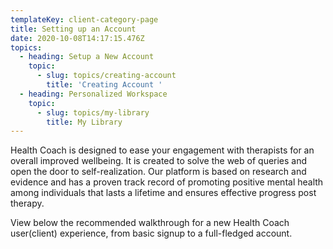 ```yaml
---
templateKey: client-category-page
title: Setting up an Account
date: 2020-10-08T14:17:15.476Z
topics:
  - heading: Setup a New Account
    topic:
      - slug: topics/creating-account
        title: 'Creating Account '
  - heading: Personalized Workspace
    topic:
      - slug: topics/my-library
        title: My Library
---
```

Health Coach is designed to ease your engagement with therapists for an overall improved wellbeing. It is created to solve the web of queries and open the door to self-realization. Our platform is based on research and evidence and has a proven track record of promoting positive mental health among individuals that lasts a lifetime and ensures effective progress post therapy.

View below the recommended walkthrough for a new Health Coach user(client) experience, from basic signup to a full-fledged account.

